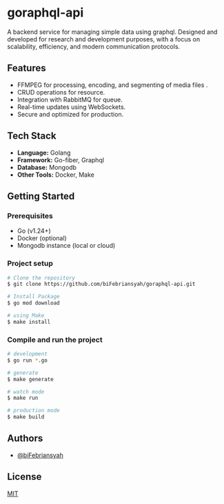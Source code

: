 # goraphql-api

A backend service for managing simple data using graphql. Designed and developed for research and development purposes, with a focus on scalability, efficiency, and modern communication protocols.

## Features

-   FFMPEG for processing, encoding, and segmenting of media files .
-   CRUD operations for resource.
-   Integration with RabbitMQ for queue.
-   Real-time updates using WebSockets.
-   Secure and optimized for production.

## Tech Stack

-   **Language:** Golang
-   **Framework:** Go-fiber, Graphql
-   **Database:** Mongodb
-   **Other Tools:** Docker, Make

## Getting Started

### Prerequisites

-   Go (v1.24+)
-   Docker (optional)
-   Mongodb instance (local or cloud)

### Project setup

```bash
# Clone the repository
$ git clone https://github.com/biFebriansyah/goraphql-api.git

# Install Package
$ go mod download

# using Make
$ make install
```

### Compile and run the project

```bash
# development
$ go run *.go

# generate
$ make generate

# watch mode
$ make run

# production mode
$ make build
```

## Authors

-   [@biFebriansyah](https://www.github.com/biFebriansyah)

## License

[MIT](https://choosealicense.com/licenses/mit/)
